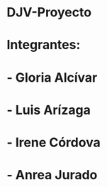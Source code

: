 # DJV-Proyecto
# Integrantes:
# - Gloria Alcívar
# - Luis Arízaga
# - Irene Córdova
# - Anrea Jurado
